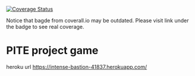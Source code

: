 [![Coverage Status](https://coveralls.io/repos/github/rwiensko/PITE_PROJECT/badge.svg?branch=master)](https://coveralls.io/github/rwiensko/PITE_PROJECT?branch=master)

Notice that bagde from coverall.io may be outdated. Please visit link under the badge to see real coverage.

# PITE project game

heroku url https://intense-bastion-41837.herokuapp.com/
